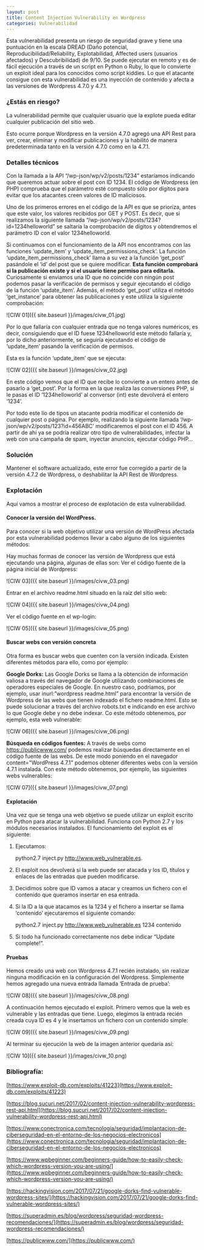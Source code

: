 ```yaml
---
layout: post
title: Content Injection Vulnerability en Wordpress
categories: Vulnerabilidad
---
```


Esta vulnerabilidad presenta un riesgo de seguridad grave y tiene una puntuación en la escala DREAD (Daño potencial, Reproducibilidad/Reliability, Explotabilidad, Affected users (usuarios afectados) y Descubribilidad) de 9/10. Se puede ejecutar en remoto y es de fácil ejecución a través de un script en Python o Ruby, lo que lo convierte un exploit ideal para los conocidos como script kiddies. Lo que el atacante consigue con esta vulnerabilidad es una inyección de contenido y afecta a las versiones de Wordpress 4.7.0 y 4.7.1. 

### ¿Estás en riesgo?

La vulnerabilidad permite que cualquier usuario que la explote pueda editar cualquier publicación del sitio web. 

Esto ocurre porque Wordpress en la versión 4.7.0 agregó una API Rest para ver, crear, eliminar y modificar publicaciones y la habilitó de manera predeterminada tanto en la versión 4.7.0 como en la 4.7.1.

### Detalles técnicos

Con la llamada a la API “/wp-json/wp/v2/posts/1234” estaríamos indicando que queremos actuar sobre el post con ID 1234. El código de Wordpress (en PHP) comprueba que el parámetro esté compuesto sólo por dígitos para evitar que los atacantes creen valores de ID maliciosos. 

Uno de los primeros errores en el código de la API es que se prioriza, antes que este valor, los valores recibidos por GET y POST. Es decir, que si realizamos la siguiente llamada “/wp-json/wp/v2/posts/1234?id=1234helloworld” se saltaría la comprobación de dígitos y obtendremos el parámetro ID con el valor 1234helloworld.

Si continuamos con el funcionamiento de la API nos encontramos con las funciones ‘update_item’ y  ‘update_item_permissions_check’. La función ‘update_item_permissions_check’ llama a su vez a la función ‘get_post’ pasándole el ‘id’ del post que se quiere modificar. **Esta función comprobará si la publicación existe y si el usuario tiene permiso para editarla.** Curiosamente si enviamos una ID que no coincide con ningún post podemos pasar la verificación de permisos y seguir ejecutando el código de la función ‘update_item’. Además, el método ‘get_post’ utiliza el método ‘get_instance’ para obtener las publicaciones y este utiliza la siguiente comprobación:

![CIW 01]({{ site.baseurl }}/images/civw_01.jpg)

Por lo que fallaría con cualquier entrada que no tenga valores numéricos, es decir, consiguiendo que el ID fuese 1234helloworld este método fallaría y, por lo dicho anteriormente, se seguiría ejecutando el código de ‘update_item’ pasando la verificación de permisos. 

Esta es la función ‘update_item’ que se ejecuta:

![CIW 02]({{ site.baseurl }}/images/civw_02.jpg)

En este código vemos que el ID que recibe lo convierte a un entero antes de pasarlo a ‘get_post’. Por la forma en la que realiza las conversiones PHP, si le pasas el ID ‘1234helloworld’ al conversor (int) este devolverá el entero ‘1234’.

Por todo este lío de tipos un atacante podría modificar el contenido de cualquier post o página. Por ejemplo, realizando la siguiente llamada ‘/wp-json/wp/v2/posts/123?id=456ABC’ modificaremos el post con el ID 456. A partir de ahí ya se podría realizar otro tipo de vulnerabilidades, infectar la web con una campaña de spam, inyectar anuncios, ejecutar código PHP… 

### Solución

Mantener el software actualizado, este error fue corregido a partir de la versión 4.7.2 de Wordpress, o deshabilitar la API Rest de Wordpress. 

### Explotación

Aquí vamos a mostrar el proceso de explotación de esta vulnerabilidad.

#### Conocer la versión del WordPress.

Para conocer si la web objetivo utilizar una versión de WordPress afectada por esta vulnerabilidad podemos llevar a cabo alguno de los siguientes métodos:

Hay muchas formas de conocer las versión de Wordpress que está ejecutando una página, algunas de ellas son:
Ver el código fuente de la página inicial de Wordpress:

![CIW 03]({{ site.baseurl }}/images/civw_03.png)

Entrar en el archivo readme.html situado en la raíz del sitio web:

![CIW 04]({{ site.baseurl }}/images/civw_04.png)

Ver el código fuente en el wp-login:

![CIW 05]({{ site.baseurl }}/images/civw_05.png)

#### Buscar webs con versión concreta

Otra forma es buscar webs que cuenten con la versión indicada. Existen diferentes métodos para ello, como por ejemplo:

**Google Dorks:** Las Google Dorks se llama a la obtención de información valiosa a través del navegador de Google utilizando combinaciones de operadores especiales de Google. En nuestro caso, podríamos, por ejemplo, usar inurl:”wordpress readme.html” para encontrar la versión de Wordpress de las webs que tienen indexado el fichero readme.html. Esto se puede solucionar a través del archivo robots.txt e indicando en ese archivo lo que Google debe y no debe indexar. Co este método obtenemos, por ejemplo, esta web vulnerable:

![CIW 06]({{ site.baseurl }}/images/civw_06.png)

**Búsqueda en códigos fuentes:** A través de webs como https://publicwww.com/ podemos realizar búsquedas directamente en el código fuente de las webs. De este modo poniendo en el navegador content="WordPress 4.7.1" podemos obtener diferentes webs con la versión 4.7.1 instalada. Con este método obtenemos, por ejemplo, las siguientes webs vulnerables:

![CIW 07]({{ site.baseurl }}/images/civw_07.png)

#### Explotación

Una vez que se tenga una web objetivo se puede utilizar un exploit escrito en Python para atacar la vulnerabilidad.  Funciona con Python 2.7 y los módulos necesarios instalados. 
El funcionamiento del exploit es el siguiente:

1. Ejecutamos: 
    
    python2.7 inject.py http://www.web_vulnerable.es.
2. El exploit nos devolverá si la web puede ser atacada y los ID, títulos y enlaces de las entradas que pueden modificarse. 
3. Decidimos sobre que ID vamos a atacar y creamos un fichero con el contenido que queramos insertar en esa entrada. 
4. Si la ID a la que atacamos es la 1234 y el fichero a insertar se llama ‘contenido’ ejecutaremos el siguiente comando: 
    
    python2.7 inject.py http://www.web_vulnerable.es 1234 contenido 

5. Si todo ha funcionado correctamente nos debe indicar “Update complete!”. 

#### Pruebas

Hemos creado una web con Wordpress 4.7.1 recién instalado, sin realizar ninguna modificación en la configuración del Wordpress. Simplemente hemos agregado una nueva entrada llamada ‘Entrada de prueba’:

![CIW 08]({{ site.baseurl }}/images/civw_08.png)

A continuación hemos ejecutado el exploit. Primero vemos que la web es vulnerable y las entradas que tiene. Luego, elegimos la entrada recién creada cuya ID es 4 y le insertamos un fichero con un contenido simple:

![CIW 09]({{ site.baseurl }}/images/civw_09.png)

Al terminar su ejecución la web de la imagen anterior quedaría así:

![CIW 10]({{ site.baseurl }}/images/civw_10.png)

### Bibliografía:

[https://www.exploit-db.com/exploits/41223](https://www.exploit-db.com/exploits/41223)

[https://blog.sucuri.net/2017/02/content-injection-vulnerability-wordpress-rest-api.html](https://blog.sucuri.net/2017/02/content-injection-vulnerability-wordpress-rest-api.html)

[https://www.conectronica.com/tecnologia/seguridad/implantacion-de-ciberseguridad-en-el-entorno-de-los-negocios-electronicos](https://www.conectronica.com/tecnologia/seguridad/implantacion-de-ciberseguridad-en-el-entorno-de-los-negocios-electronicos)

[https://www.wpbeginner.com/beginners-guide/how-to-easily-check-which-wordpress-version-you-are-using/](https://www.wpbeginner.com/beginners-guide/how-to-easily-check-which-wordpress-version-you-are-using/)

[https://hackingvision.com/2017/07/21/google-dorks-find-vulnerable-wordpress-sites/](https://hackingvision.com/2017/07/21/google-dorks-find-vulnerable-wordpress-sites/)

[https://superadmin.es/blog/wordpress/seguridad-wordpress-recomendaciones/](https://superadmin.es/blog/wordpress/seguridad-wordpress-recomendaciones/)

[https://publicwww.com/](https://publicwww.com/)
